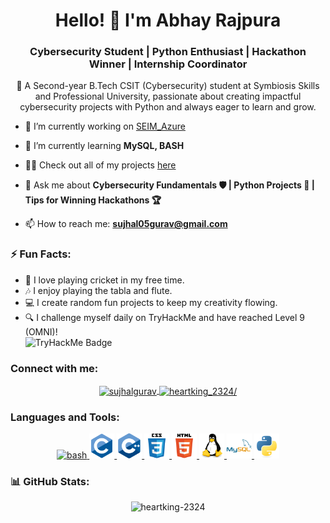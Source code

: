 <h1 align="center">Hello! 👋 I'm Abhay Rajpura</h1>
<h3 align="center">Cybersecurity Student | Python Enthusiast | Hackathon Winner | Internship Coordinator</h3>

<p align="center">
  🌱 A Second-year B.Tech CSIT (Cybersecurity) student at Symbiosis Skills and Professional University, passionate about creating impactful cybersecurity projects with Python and always eager to learn and grow.
</p>

- 🔭 I’m currently working on [SEIM_Azure](https://github.com/Heartking-2324/SEIM_Azure)

- 🌱 I’m currently learning **MySQL, BASH**

- 👨‍💻 Check out all of my projects [here](https://www.linkedin.com/in/sujhalgurav/details/projects/)

- 💬 Ask me about **Cybersecurity Fundamentals 🛡️ | Python Projects 🐍 | Tips for Winning Hackathons 🏆**

- 📫 How to reach me: **sujhal05gurav@gmail.com**

### ⚡ Fun Facts:
- 🏏 I love playing cricket in my free time.
- 🎶 I enjoy playing the tabla and flute.
- 💻 I create random fun projects to keep my creativity flowing.
- 🔍 I challenge myself daily on TryHackMe and have reached Level 9 (OMNI)!  
  <img src="https://tryhackme-badges.s3.amazonaws.com/Heartking.png" alt="TryHackMe Badge" />

### Connect with me:
<p align="center">
  <a href="https://linkedin.com/in/sujhalgurav" target="_blank">
    <img align="center" src="https://raw.githubusercontent.com/rahuldkjain/github-profile-readme-generator/master/src/images/icons/Social/linked-in-alt.svg" alt="sujhalgurav" height="30" width="40" />
  </a>
  <a href="https://instagram.com/heartking_2324/" target="_blank">
    <img align="center" src="https://raw.githubusercontent.com/rahuldkjain/github-profile-readme-generator/master/src/images/icons/Social/instagram.svg" alt="heartking_2324/" height="30" width="40" />
  </a>
</p>

### Languages and Tools:
<p align="center">
  <a href="https://www.gnu.org/software/bash/" target="_blank">
    <img src="https://www.vectorlogo.zone/logos/gnu_bash/gnu_bash-icon.svg" alt="bash" width="40" height="40" />
  </a>
  <a href="https://www.cprogramming.com/" target="_blank">
    <img src="https://raw.githubusercontent.com/devicons/devicon/master/icons/c/c-original.svg" alt="c" width="40" height="40" />
  </a>
  <a href="https://www.w3schools.com/cpp/" target="_blank">
    <img src="https://raw.githubusercontent.com/devicons/devicon/master/icons/cplusplus/cplusplus-original.svg" alt="cplusplus" width="40" height="40" />
  </a>
  <a href="https://www.w3schools.com/css/" target="_blank">
    <img src="https://raw.githubusercontent.com/devicons/devicon/master/icons/css3/css3-original-wordmark.svg" alt="css3" width="40" height="40" />
  </a>
  <a href="https://www.w3.org/html/" target="_blank">
    <img src="https://raw.githubusercontent.com/devicons/devicon/master/icons/html5/html5-original-wordmark.svg" alt="html5" width="40" height="40" />
  </a>
  <a href="https://www.linux.org/" target="_blank">
    <img src="https://raw.githubusercontent.com/devicons/devicon/master/icons/linux/linux-original.svg" alt="linux" width="40" height="40" />
  </a>
  <a href="https://www.mysql.com/" target="_blank">
    <img src="https://raw.githubusercontent.com/devicons/devicon/master/icons/mysql/mysql-original-wordmark.svg" alt="mysql" width="40" height="40" />
  </a>
  <a href="https://www.python.org" target="_blank">
    <img src="https://raw.githubusercontent.com/devicons/devicon/master/icons/python/python-original.svg" alt="python" width="40" height="40" />
  </a>
</p>

### 📊 GitHub Stats:
<p align="center">
  <img src="https://github-readme-stats.vercel.app/api/top-langs?username=Heartking-2324&show_icons=true&locale=en&layout=compact" alt="heartking-2324" />
</p>
